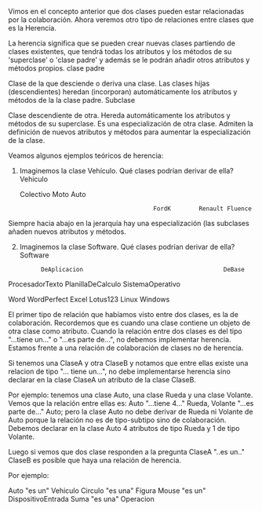 Vimos en el concepto anterior que dos clases pueden estar relacionadas por la colaboración. Ahora veremos otro tipo de relaciones entre clases que es la Herencia.

La herencia significa que se pueden crear nuevas clases partiendo de clases existentes, que tendrá todas los atributos y los métodos de su 'superclase' o 'clase padre' y además se le podrán añadir otros atributos y métodos propios.
clase padre

Clase de la que desciende o deriva una clase. Las clases hijas (descendientes) heredan (incorporan) automáticamente los atributos y métodos de la la clase padre.
Subclase

Clase descendiente de otra. Hereda automáticamente los atributos y métodos de su superclase. Es una especialización de otra clase.
Admiten la definición de nuevos atributos y métodos para aumentar la especialización de la clase.

Veamos algunos ejemplos teóricos de herencia:

1) Imaginemos la clase Vehículo. Qué clases podrían derivar de ella?
                            Vehiculo

   Colectivo                Moto                    Auto
                             
                                             FordK        Renault Fluence

Siempre hacia abajo en la jerarquía hay una especialización (las subclases añaden nuevos atributos y métodos.

2) Imaginemos la clase Software. Qué clases podrían derivar de ella?
                                           Software

             DeAplicacion                                        DeBase

ProcesadorTexto       PlanillaDeCalculo                      SistemaOperativo

Word   WordPerfect    Excel     Lotus123                         Linux Windows

El primer tipo de relación que habíamos visto entre dos clases, es la de colaboración. Recordemos que es cuando una clase contiene un objeto de otra clase como atributo.
Cuando la relación entre dos clases es del tipo "...tiene un..." o "...es parte de...", no debemos implementar herencia. Estamos frente a una relación de colaboración de clases no de herencia.

Si tenemos una ClaseA y otra ClaseB y notamos que entre ellas existe una relacion de tipo "... tiene un...", no debe implementarse herencia sino declarar en la clase ClaseA un atributo de la clase ClaseB.

Por ejemplo: tenemos una clase Auto, una clase Rueda y una clase Volante. Vemos que la relación entre ellas es: Auto "...tiene 4..." Rueda, Volante "...es parte de..." Auto; pero la clase Auto no debe derivar de Rueda ni Volante de Auto porque la relación no es de tipo-subtipo sino de colaboración. Debemos declarar en la clase Auto 4 atributos de tipo Rueda y 1 de tipo Volante.

Luego si vemos que dos clase responden a la pregunta ClaseA "..es un.." ClaseB es posible que haya una relación de herencia. 

Por ejemplo:

Auto "es un" Vehiculo
Circulo "es una" Figura
Mouse "es un" DispositivoEntrada
Suma "es una" Operacion
      
